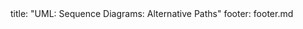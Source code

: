 <frontmatter>
title: "UML: Sequence Diagrams: Alternative Paths"
footer: footer.md
</frontmatter>

<include src="unit-inPage-asFlat.md" boilerplate />